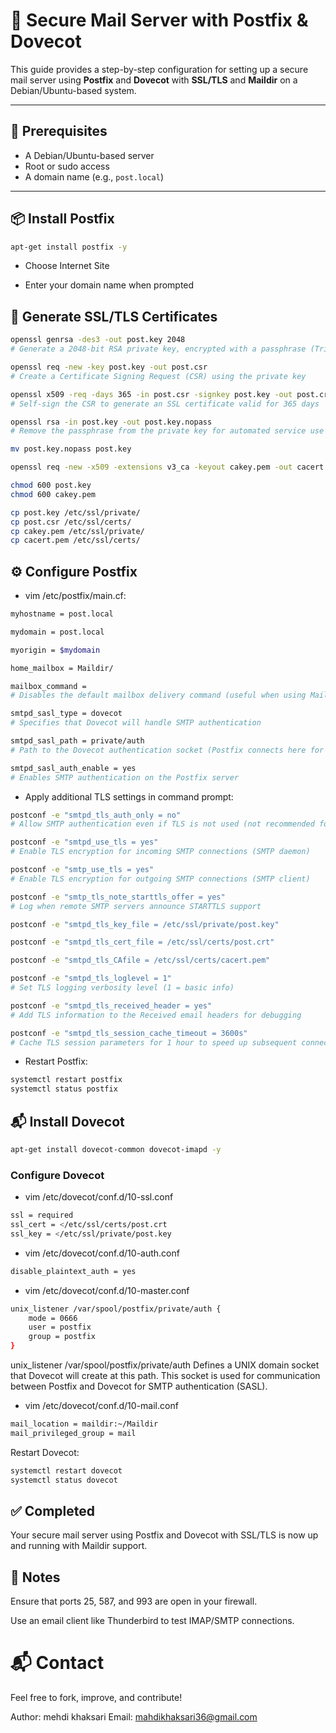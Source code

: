 # 📧 Secure Mail Server with Postfix & Dovecot

This guide provides a step-by-step configuration for setting up a secure mail server using **Postfix** and **Dovecot** with **SSL/TLS** and **Maildir** on a Debian/Ubuntu-based system.

---

## 🔧 Prerequisites

- A Debian/Ubuntu-based server
- Root or sudo access
- A domain name (e.g., `post.local`)

---

## 📦 Install Postfix

```bash
apt-get install postfix -y
```

- Choose Internet Site

- Enter your domain name when prompted



## 🔐 Generate SSL/TLS Certificates
```bash
openssl genrsa -des3 -out post.key 2048      
# Generate a 2048-bit RSA private key, encrypted with a passphrase (Triple DES)

openssl req -new -key post.key -out post.csr 
# Create a Certificate Signing Request (CSR) using the private key

openssl x509 -req -days 365 -in post.csr -signkey post.key -out post.crt
# Self-sign the CSR to generate an SSL certificate valid for 365 days

openssl rsa -in post.key -out post.key.nopass
# Remove the passphrase from the private key for automated service use

mv post.key.nopass post.key

openssl req -new -x509 -extensions v3_ca -keyout cakey.pem -out cacert.pem -days 365

chmod 600 post.key
chmod 600 cakey.pem

cp post.key /etc/ssl/private/
cp post.csr /etc/ssl/certs/
cp cakey.pem /etc/ssl/private/
cp cacert.pem /etc/ssl/certs/
```

## ⚙️ Configure Postfix
- vim /etc/postfix/main.cf:
```bash
myhostname = post.local

mydomain = post.local

myorigin = $mydomain

home_mailbox = Maildir/

mailbox_command =
# Disables the default mailbox delivery command (useful when using Maildir)

smtpd_sasl_type = dovecot
# Specifies that Dovecot will handle SMTP authentication

smtpd_sasl_path = private/auth
# Path to the Dovecot authentication socket (Postfix connects here for SASL auth)

smtpd_sasl_auth_enable = yes
# Enables SMTP authentication on the Postfix server

```

- Apply additional TLS settings in command prompt:
```bash
postconf -e "smtpd_tls_auth_only = no"
# Allow SMTP authentication even if TLS is not used (not recommended for production)

postconf -e "smtpd_use_tls = yes"
# Enable TLS encryption for incoming SMTP connections (SMTP daemon)

postconf -e "smtp_use_tls = yes"
# Enable TLS encryption for outgoing SMTP connections (SMTP client)

postconf -e "smtp_tls_note_starttls_offer = yes"
# Log when remote SMTP servers announce STARTTLS support

postconf -e "smtpd_tls_key_file = /etc/ssl/private/post.key"

postconf -e "smtpd_tls_cert_file = /etc/ssl/certs/post.crt"

postconf -e "smtpd_tls_CAfile = /etc/ssl/certs/cacert.pem"

postconf -e "smtpd_tls_loglevel = 1"
# Set TLS logging verbosity level (1 = basic info)

postconf -e "smtpd_tls_received_header = yes"
# Add TLS information to the Received email headers for debugging

postconf -e "smtpd_tls_session_cache_timeout = 3600s"
# Cache TLS session parameters for 1 hour to speed up subsequent connections

```

- Restart Postfix:
```bash
systemctl restart postfix
systemctl status postfix
```

## 📬 Install Dovecot
```bash
apt-get install dovecot-common dovecot-imapd -y
```

### Configure Dovecot
- vim /etc/dovecot/conf.d/10-ssl.conf
```bash
ssl = required
ssl_cert = </etc/ssl/certs/post.crt
ssl_key = </etc/ssl/private/post.key
```
- vim /etc/dovecot/conf.d/10-auth.conf
```bash
disable_plaintext_auth = yes
```
- vim /etc/dovecot/conf.d/10-master.conf
```bash
unix_listener /var/spool/postfix/private/auth {
    mode = 0666
    user = postfix
    group = postfix
}
```
unix_listener /var/spool/postfix/private/auth
Defines a UNIX domain socket that Dovecot will create at this path. This socket is used for communication between Postfix and Dovecot for SMTP authentication (SASL).
- vim /etc/dovecot/conf.d/10-mail.conf
```bash
mail_location = maildir:~/Maildir
mail_privileged_group = mail
```


Restart Dovecot:
```bash
systemctl restart dovecot
systemctl status dovecot
```

## ✅ Completed
Your secure mail server using Postfix and Dovecot with SSL/TLS is now up and running with Maildir support.

## 📎 Notes
Ensure that ports 25, 587, and 993 are open in your firewall.

Use an email client like Thunderbird to test IMAP/SMTP connections.

# 📬 Contact
Feel free to fork, improve, and contribute! 

Author: mehdi khaksari Email: mahdikhaksari36@gmail.com
